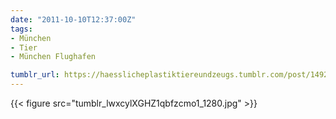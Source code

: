```yaml
---
date: "2011-10-10T12:37:00Z"
tags:
- München
- Tier
- München Flughafen

tumblr_url: https://haesslicheplastiktiereundzeugs.tumblr.com/post/14924348515
---
```

{{< figure src="tumblr_lwxcylXGHZ1qbfzcmo1_1280.jpg" >}}
